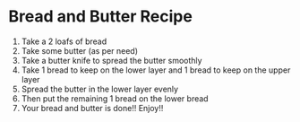 # Bread and Butter Recipe
1. Take a 2 loafs of bread
2. Take some butter (as per need)
3. Take a butter knife to spread the butter smoothly
4. Take 1 bread to keep on the lower layer and 1 bread to keep on the upper layer
5. Spread the butter in the lower layer evenly
6. Then put the remaining 1 bread on the lower bread
7. Your bread and butter is done!! Enjoy!!